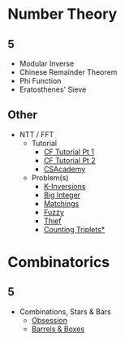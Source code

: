 # Number Theory

## 5
  * Modular Inverse
  * Chinese Remainder Theorem
  * Phi Function
  * Eratosthenes' Sieve

## Other
  * NTT / FFT
    * Tutorial
      * [CF Tutorial Pt 1](http://codeforces.com/blog/entry/43499)
      * [CF Tutorial Pt 2](http://codeforces.com/blog/entry/48798)
      * [CSAcademy](https://csacademy.com/blog/fast-fourier-transform-and-variations-of-it/)
    * Problem(s)
      * [K-Inversions](https://open.kattis.com/problems/kinversions)
      * [Big Integer](https://dmoj.ca/problem/bts17p8)
      * [Matchings](https://open.kattis.com/contests/acpc17open/problems/matchings)
      * [Fuzzy](http://codeforces.com/problemset/problem/528/D)
      * [Thief](http://codeforces.com/problemset/problem/632/E)
      * [Counting Triplets*](https://toph.co/p/counting-triplets)

# Combinatorics

## 5

  * Combinations, Stars & Bars
    * [Obsession](http://codeforces.com/contest/869/problem/C) [](79)
    * [Barrels & Boxes](http://codeforces.com/contest/768/problem/F) [](83)

